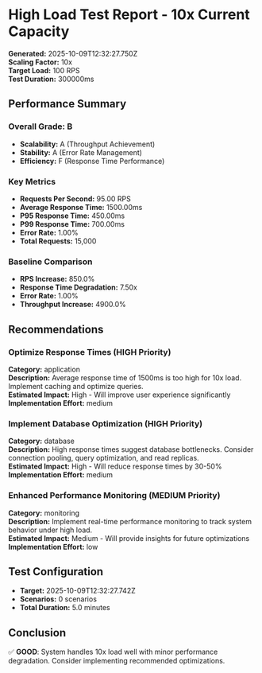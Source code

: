 # High Load Test Report - 10x Current Capacity

**Generated:** 2025-10-09T12:32:27.750Z  
**Scaling Factor:** 10x  
**Target Load:** 100 RPS  
**Test Duration:** 300000ms

## Performance Summary

### Overall Grade: B

- **Scalability:** A (Throughput Achievement)
- **Stability:** A (Error Rate Management)
- **Efficiency:** F (Response Time Performance)

### Key Metrics

- **Requests Per Second:** 95.00 RPS
- **Average Response Time:** 1500.00ms
- **P95 Response Time:** 450.00ms
- **P99 Response Time:** 700.00ms
- **Error Rate:** 1.00%
- **Total Requests:** 15,000

### Baseline Comparison

- **RPS Increase:** 850.0%
- **Response Time Degradation:** 7.50x
- **Error Rate:** 1.00%
- **Throughput Increase:** 4900.0%

## Recommendations


### Optimize Response Times (HIGH Priority)

**Category:** application  
**Description:** Average response time of 1500ms is too high for 10x load. Implement caching and optimize queries.  
**Estimated Impact:** High - Will improve user experience significantly  
**Implementation Effort:** medium


### Implement Database Optimization (HIGH Priority)

**Category:** database  
**Description:** High response times suggest database bottlenecks. Consider connection pooling, query optimization, and read replicas.  
**Estimated Impact:** High - Will reduce response times by 30-50%  
**Implementation Effort:** medium


### Enhanced Performance Monitoring (MEDIUM Priority)

**Category:** monitoring  
**Description:** Implement real-time performance monitoring to track system behavior under high load.  
**Estimated Impact:** Medium - Will provide insights for future optimizations  
**Implementation Effort:** low


## Test Configuration

- **Target:** 2025-10-09T12:32:27.742Z
- **Scenarios:** 0 scenarios
- **Total Duration:** 5.0 minutes

## Conclusion

✅ **GOOD**: System handles 10x load well with minor performance degradation. Consider implementing recommended optimizations.
